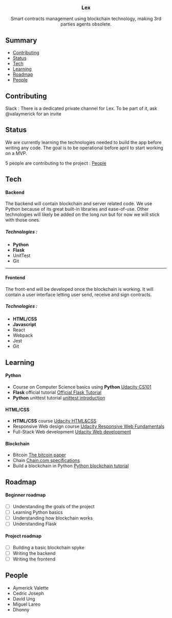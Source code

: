 
<p align="center">
    <img src="https://i.imgur.com/m1X6VoA.png" alt="" >

  <h3 align="center">Lex</h3>

  <p align="center">
    Smart contracts management using blockchain technology, making 3rd parties agents obsolete. 
</p>


## Summary

- [Contributing](#contributing)
- [Status](#status)
- [Tech](#tech)
- [Learning](#learning)
- [Roadmap](#roadmap)
- [People](#people)

## Contributing

Slack : There is a dedicated private channel for Lex. To be part of it, ask @valaymerick for an invite



## Status

We are currently learning the technologies needed to build the app before writing any code. The goal is to be operational before april to start working on a MVP.

5 people are contributing to the project :  [People](#people)

## Tech

#### Backend 
The backend will contain blockchain and server related code. We use Python because of its great built-in libraries and ease-of-use. 
Other technologies will likely be added on the long run but for now we will stick with those ones.

##### Technologies :

 - **Python**
 - **Flask**
 - UnitTest
 - Git



---

#### Frontend
The front-end will be developed once the blockchain is working. It will contain a user interface letting user send, receive and sign contracts.

##### Technologies  :

 - **HTML/CSS**
 - **Javascript**
 - React
 - Webpack
 - Jest
 - Git

## Learning
#### Python

 - Course on Computer Science basics using **Python**  [Udacity CS101](https://eu.udacity.com/course/intro-to-computer-science--cs101)
 -  **Flask** official tutorial [Official Flask Tutorial](http://flask.pocoo.org/docs/0.12/tutorial/)
 - **Python** unittest tutorial [unittest introduction](http://pythontesting.net/framework/unittest/unittest-introduction/)


#### HTML/CSS

 - **HTML/CSS** course  [Udacity HTML&CSS](https://in.udacity.com/course/intro-to-html-and-css--ud304)
 - Responsive Web design course [Udacity Responsive Web Fundamentals](https://eu.udacity.com/course/responsive-web-design-fundamentals--ud893)
 - Full-Stack Web development [Udacity Web development](https://in.udacity.com/course/web-development--cs253)


#### Blockchain

- Bitcoin [The bitcoin paper](https://bitcoin.org/bitcoin.pdf)
- Chain [Chain.com specifications](https://chain.com/docs/1.2/protocol/specifications/blockchain#introduction)
- Build a blockchain in Python [Python blockchain tutorial](https://hackernoon.com/learn-blockchains-by-building-one-117428612f46)

## Roadmap 
#### Beginner roadmap
* [ ] Understanding the goals of the project
* [ ] Learning Python basics
* [ ] Understanding how blockchain works
* [ ] Understanding Flask

#### Project roadmap 
* [ ] Building a basic blockchain spyke
* [ ] Writing the backend
* [ ] Writing the frontend

## People
- Aymerick Valette 
- Cedric Joseph
- David Ung
- Miguel Lareo
- Dhonny 